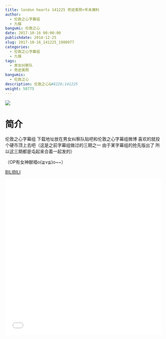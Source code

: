 ```yaml
---
title: london hearts 141225 奇迹美照+年末爆料
author: 
  - 伦敦之心字幕组
  - 九條
bangumi: 伦敦之心
date: 2017-10-16 00:00:00
publishdate: 2014-12-25
slug: 2017-10-16_141225_1980977
categories: 
  - 伦敦之心字幕组
  - 九條
tags: 
  - 男女纠察队
  - 奇迹美照
bangumis: 
  - 伦敦之心
description: 伦敦之心&#8226;141225
weight: 58775
---
```


![](https://i.imgur.com/j0v10wD.jpg)

# 简介  
伦敦之心字幕组 下载地址放在男女纠察队贴吧和伦敦之心字幕组微博 喜欢的就投个硬币顶上去吧（这是之前字幕组做过的三期之一 由于某字幕组的抢先版出了 所以这三期都是屯起来合着一起发的）


（OP有女神献唱o(≧v≦)o~~）

  [BILIBILI](https://www.bilibili.com/video/av1980977/)


  <iframe src="//www.bilibili.com/html/html5player.html?cid=3061908&aid=1980977" width="100%" height="500" frameborder="0" allowfullscreen="allowfullscreen"></iframe>
